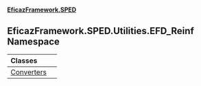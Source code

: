 #### [EficazFramework.SPED](EficazFrameworkSPED.md 'EficazFramework SPED')

## EficazFramework.SPED.Utilities.EFD_Reinf Namespace

| Classes | |
| :--- | :--- |
| [Converters](EficazFramework.SPED.Utilities.EFD_Reinf/Converters.md 'EficazFramework.SPED.Utilities.EFD_Reinf.Converters') | |
